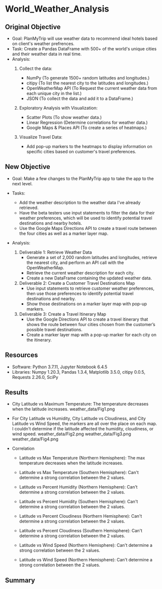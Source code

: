 # World_Weather_Analysis

## Original Objective
- Goal: PlanMyTrip will use weather data to recommend ideal hotels based on client's weather prefrences.
- Task: Create a Pandas DataFrame with 500+ of the world's unique cities and their weather data in real time.
- Analysis:
    1.  Collect the data: 
        - NumPy (To generate 1500+ random latitudes and longitudes.)
        - citipy (To list the nearest city to the latitudes and longitudes.)
        - OpenWeatherMap API (To Request the current weather data from each unique city in the list.)
        - JSON (To collect the data and add it to a DataFrame.)
    
    2. Exploratory Analysis with Visualization:
        - Scatter Plots (To show weather data.)
        - Linear Regression (Determine correlations for weather data.)
        - Google Maps & Places API (To create a series of heatmaps.)

    3. Visualize Travel Data:
        - Add pop-up markers to the heatmaps to display information on specific cities based on customer's travel preferences.
    
## New Objective
- Goal: Make a few changes to the PlanMyTrip app to take the app to the next level.
- Tasks: 
    - Add the weather description to the weather data I've already retrieved.
    - Have the beta testers use input statements to filter the data for their weather preferences, which will be used to identify potential travel destinations and nearby hotels. 
    - Use the Google Maps Directions API to create a travel route between the four cities as well as a marker layer map.

- Analysis:
    1. Deliverable 1: Retrieve Weather Data
        - Generate a set of 2,000 random latitudes and longitudes, retrieve the nearest city, and perform an API call with the OpenWeatherMap.
        - Retrieve the current weather description for each city.
        - Create a new DataFrame containing the updated weather data.
    2. Deliverable 2: Create a Customer Travel Destinations Map
        - Use input statements to retrieve customer weather preferences, then use those preferences to identify potential travel destinations and nearby.
        - Show those destinations on a marker layer map with pop-up markers.
    3. Deliverable 3: Create a Travel Itinerary Map
        - Use the Google Directions API to create a travel itinerary that shows the route between four cities chosen from the customer’s possible travel destinations.
        - Create a marker layer map with a pop-up marker for each city on the itinerary.

## Resources
- Software: Python 3.7.11, Jupyter Notebook 6.4.5
- Libraries: Numpy 1.20.3, Pandas 1.3.4, Matplotlib 3.5.0, citipy 0.0.5, Requests 2.26.0, SciPy 



## Results
- City Latitude vs Maximum Temperature: The temperature decreases when the latitude increases.
weather_data/Fig1.png

- For City Latitude vs Humidity, City Latitude vs Cloudiness, and City Latitude vs Wind Speed, the markers are all over the place on each map.  I couldn't determine if the latitude affected the humidity, cloudiness, or wind speed.
weather_data/Fig2.png  weather_data/Fig3.png  weather_data/Fig4.png
- Correlation
    - Latitude vs Max Temperature (Northern Hemisphere): The max temperature decreases when the latitude increases.
    - Latitude vs Max Temperature (Southern Hemisphere): Can't determine a strong correlation between the 2 values.

    - Latitude vs Percent Humidity (Northern Hemisphere): Can't determine a strong correlation between the 2 values.
    - Latitude vs Percent Humidity (Southern Hemisphere):  Can't determine a strong correlation between the 2 values.

    - Latitude vs Percent Cloudiness (Northern Hemisphere):  Can't determine a strong correlation between the 2 values.
    - Latitude vs Percent Cloudiness (Southern Hemisphere): Can't determine a strong correlation between the 2 values.

    - Latitude vs Wind Speed (Northern Hemisphere): Can't determine a strong correlation between the 2 values.
    - Latitude vs Wind Speed (Northern Hemisphere): Can't determine a strong correlation between the 2 values.

## Summary